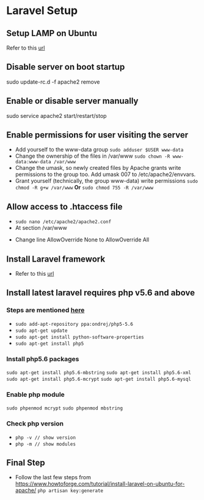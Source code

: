 # Laravel Setup

## Setup LAMP on Ubuntu
Refer to this [url](https://www.digitalocean.com/community/tutorials/how-to-install-lamp-on-ubuntu-14-04-quickstart)

## Disable server on boot startup
sudo update-rc.d -f apache2 remove

## Enable or disable server manually
sudo service apache2 start/restart/stop

## Enable permissions for user visiting the server
* Add yourself to the www-data group
```sudo adduser $USER www-data```
* Change the ownership of the files in /var/www
```sudo chown -R www-data:www-data /var/www```
* Change the umask, so newly created files by Apache grants write permissions to the group too. Add umask 007 to /etc/apache2/envvars.
* Grant yourself (technically, the group www-data) write permissions
```sudo chmod -R g+w /var/www``` **Or** ```sudo chmod 755 -R /var/www```

## Allow access to .htaccess file
* ```sudo nano /etc/apache2/apache2.conf```
* At section /var/www
- Change line AllowOverride None to AllowOverride All

## Install Laravel framework
* Refer to this [url](https://www.howtoforge.com/tutorial/install-laravel-on-ubuntu-for-apache/)

## Install latest laravel requires php v5.6 and above
### Steps are mentioned [here](https://www.dev-metal.com/install-setup-php-5-6-ubuntu-14-04-lts/)
* ```sudo add-apt-repository ppa:ondrej/php5-5.6```
* ```sudo apt-get update```
* ```sudo apt-get install python-software-properties```
* ```sudo apt-get install php5```
### Install php5.6 packages
  ```sudo apt-get install php5.6-mbstring```
  ```sudo apt-get install php5.6-xml```
  ```sudo apt-get install php5.6-mcrypt```
  ```sudo apt-get install php5.6-mysql```
### Enable php module
  ```sudo phpenmod mcrypt```
  ```sudo phpenmod mbstring```
### Check php version
* ```php -v // show version```
* ```php -m // show modules```

## Final Step
* Follow the last few steps from https://www.howtoforge.com/tutorial/install-laravel-on-ubuntu-for-apache/
```php artisan key:generate```

